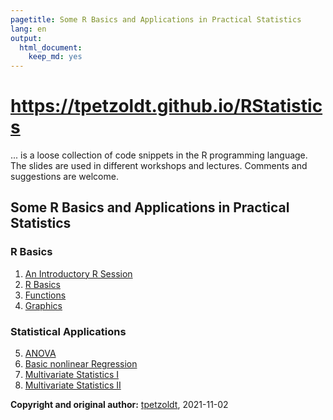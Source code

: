 ```yaml
---
pagetitle: Some R Basics and Applications in Practical Statistics
lang: en
output: 
  html_document: 
    keep_md: yes
---
```


# https://tpetzoldt.github.io/RStatistics

... is a loose collection of code snippets in the R programming language. 
The slides are used in different workshops and lectures. 
Comments and suggestions are welcome.

## Some R Basics and Applications in Practical Statistics

### R Basics

1. [An Introductory R Session](https://tpetzoldt.github.io/RBasics/An-Introductory-R-Session.html)
2. [R Basics](https://tpetzoldt.github.io/RBasics/RBasics.html)
3. [Functions](https://tpetzoldt.github.io/RBasics/Functions.html)
4. [Graphics](https://tpetzoldt.github.io/RBasics/Graphics.html)

### Statistical Applications

5. [ANOVA](https://tpetzoldt.github.io/RStatistics/slides-anova.html)
6. [Basic nonlinear Regression](https://tpetzoldt.github.io/RStatistics/nonlinear-regression.html)
7. [Multivariate Statistics I](https://tpetzoldt.github.io/RStatistics/multivar-3d.html)
8. [Multivariate Statistics II](https://tpetzoldt.github.io/RStatistics/multivar-lakes.html)


**Copyright and original author:** [tpetzoldt](https://github.com/tpetzoldt), 2021-11-02

